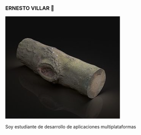 ### ERNESTO VILLAR 👋
![This is an image](https://github.com/ernestoo-v/ernestoo-v/blob/main/assets/Captura%20de%20pantalla_20230213_100634.png)

Soy estudiante de desarrollo de aplicaciones multiplataformas


<!--
**ernestoo-v/ernestoo-v** is a ✨ _special_ ✨ repository because its `README.md` (this file) appears on your GitHub profile.

Here are some ideas to get you started:

- 🔭 I’m currently working on ...
- 🌱 I’m currently learning ...
- 👯 I’m looking to collaborate on ...
- 🤔 I’m looking for help with ...
- 💬 Ask me about ...
- 📫 How to reach me: ...
- 😄 Pronouns: ...
- ⚡ Fun fact: ...
-->
